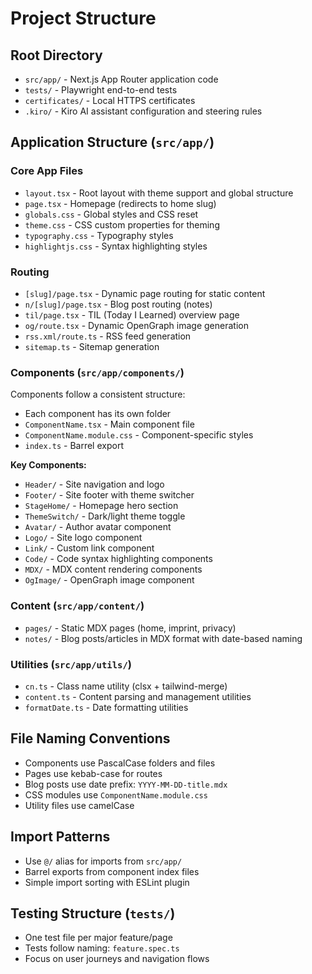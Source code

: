 # Project Structure

## Root Directory

- `src/app/` - Next.js App Router application code
- `tests/` - Playwright end-to-end tests
- `certificates/` - Local HTTPS certificates
- `.kiro/` - Kiro AI assistant configuration and steering rules

## Application Structure (`src/app/`)

### Core App Files

- `layout.tsx` - Root layout with theme support and global structure
- `page.tsx` - Homepage (redirects to home slug)
- `globals.css` - Global styles and CSS reset
- `theme.css` - CSS custom properties for theming
- `typography.css` - Typography styles
- `highlightjs.css` - Syntax highlighting styles

### Routing

- `[slug]/page.tsx` - Dynamic page routing for static content
- `n/[slug]/page.tsx` - Blog post routing (notes)
- `til/page.tsx` - TIL (Today I Learned) overview page
- `og/route.tsx` - Dynamic OpenGraph image generation
- `rss.xml/route.ts` - RSS feed generation
- `sitemap.ts` - Sitemap generation

### Components (`src/app/components/`)

Components follow a consistent structure:

- Each component has its own folder
- `ComponentName.tsx` - Main component file
- `ComponentName.module.css` - Component-specific styles
- `index.ts` - Barrel export

**Key Components:**

- `Header/` - Site navigation and logo
- `Footer/` - Site footer with theme switcher
- `StageHome/` - Homepage hero section
- `ThemeSwitch/` - Dark/light theme toggle
- `Avatar/` - Author avatar component
- `Logo/` - Site logo component
- `Link/` - Custom link component
- `Code/` - Code syntax highlighting components
- `MDX/` - MDX content rendering components
- `OgImage/` - OpenGraph image component

### Content (`src/app/content/`)

- `pages/` - Static MDX pages (home, imprint, privacy)
- `notes/` - Blog posts/articles in MDX format with date-based naming

### Utilities (`src/app/utils/`)

- `cn.ts` - Class name utility (clsx + tailwind-merge)
- `content.ts` - Content parsing and management utilities
- `formatDate.ts` - Date formatting utilities

## File Naming Conventions

- Components use PascalCase folders and files
- Pages use kebab-case for routes
- Blog posts use date prefix: `YYYY-MM-DD-title.mdx`
- CSS modules use `ComponentName.module.css`
- Utility files use camelCase

## Import Patterns

- Use `@/` alias for imports from `src/app/`
- Barrel exports from component index files
- Simple import sorting with ESLint plugin

## Testing Structure (`tests/`)

- One test file per major feature/page
- Tests follow naming: `feature.spec.ts`
- Focus on user journeys and navigation flows
